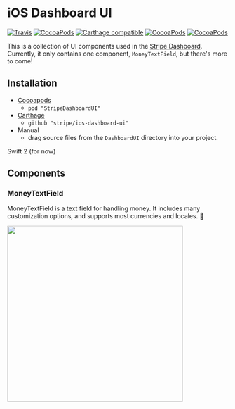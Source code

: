 # iOS Dashboard UI
[![Travis](https://img.shields.io/travis/stripe/ios-dashboard-ui/master.svg?style=flat)](https://travis-ci.org/stripe/ios-dashboard-ui)
[![CocoaPods](https://img.shields.io/cocoapods/v/StripeDashboardUI.svg?style=flat)](http://cocoapods.org/?q=author%3Astripe%20name%3AStripeDashboardUI)
[![Carthage compatible](https://img.shields.io/badge/Carthage-compatible-4BC51D.svg?style=flat)](https://github.com/Carthage/Carthage)
[![CocoaPods](https://img.shields.io/cocoapods/l/StripeDashboardUI.svg?style=flat)](https://github.com/stripe/ios-dashboard-ui/blob/master/LICENSE)
[![CocoaPods](https://img.shields.io/cocoapods/p/StripeDashboardUI.svg?style=flat)](https://github.com/stripe/ios-dashboard-ui#)

This is a collection of UI components used in the [Stripe Dashboard](https://itunes.apple.com/us/app/stripe-dashboard/id978516833?mt=8). Currently, it only contains one component, `MoneyTextField`, but there's more to come!

## Installation
* [Cocoapods](https://cocoapods.org/pods/StripeDashboardUI)
  * `pod "StripeDashboardUI"`
* [Carthage](https://github.com/Carthage/Carthage#installing-carthage)
  * `github "stripe/ios-dashboard-ui"`
* Manual
  * drag source files from the `DashboardUI` directory into your project.

Swift 2 (for now)

## Components
### MoneyTextField
MoneyTextField is a text field for handling money. It includes many customization options, and supports most currencies and locales. 💸

<img src="https://cloud.githubusercontent.com/assets/894119/17221400/c4afee62-54c1-11e6-943e-6f3b81a573aa.gif" width="400px">
